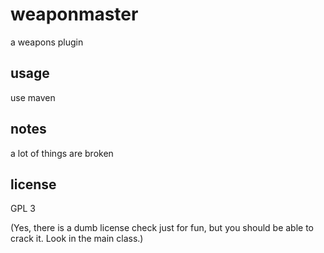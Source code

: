 # weaponmaster

a weapons plugin



## usage

use maven

## notes

a lot of things are broken

## license

GPL 3

(Yes, there is a dumb license check just for fun, but you should be able to crack it. Look in the main class.)
